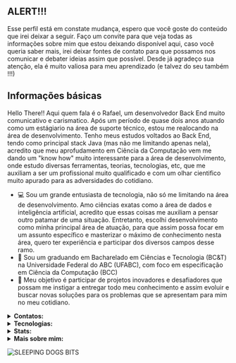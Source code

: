 ## ALERT!!!
Esse perfil está em constate mudança, espero que você goste do conteúdo que irei deixar a seguir. Faço um convite para que veja todas as informações sobre mim que estou deixando disponível aqui, caso você queria saber mais, irei deixar fontes de contato para que possamos nos comunicar e debater ideias assim que possível. Desde já agradeço sua atenção, ela é muito valiosa para meu aprendizado (e talvez do seu também !!!)


## Informações básicas

Hello There!! Aqui quem fala é o Rafael, um desenvolvedor Back End muito comunicativo e carismatico. Após um período de quase dois anos atuando como um estágiario na área de suporte técnico, estou me realocando na área de desenvolvimento. Tenho meus estudos voltados ao Back End, tendo como principal stack Java (mas não me limitando apenas nela), acredito que meu aprofudamento em Ciência da Computação vem me dando um "know how" muito interessante para a área de desenvolvimento, onde estudo diversas ferramentas, teorias, tecnologias, etc, que me auxiliam a ser um profissional muito qualificado e com um olhar cientifico muito apurado para as adversidades do cotidiano. 


- :computer: Sou um grande entusiasta de tecnologia, não só me limitando na área de desenvolvimento. Amo ciências exatas como a área de dados e inteligência artificial, acredito que essas coisas me auxiliam a pensar outro patamar de uma situação. Entretanto, escolhi desenvolvimento como minha principal área de atuação, para que assim possa focar em um assunto específico e masterizar o máximo de conhecimento nesta área, quero ter experiência e participar dos diversos campos desse ramo.
- :school: Sou um graduando em Bacharelado em Ciências e Tecnologia (BC&T) na Universidade Federal do ABC (UFABC), com foco em especificação em Ciência da Computação (BCC)
- :dart: Meu objetivo é participar de projetos inovadores e desafiadores que possam me instigar a entregar todo meu conhecimento e assim evoluir e buscar novas soluções para os problemas que se apresentam para mim no meu cotidiano.

</details>


<details>
  <summary><b>Contatos: </b></summary>

[![Github](https://img.shields.io/badge/-Github-181717?style=for-the-badge&logo=Github&logoColor=white)](https://github.com/Rvictorio)
[![LinkedIn](https://img.shields.io/badge/-LinkedIn-0077B5?style=for-the-badge&logo=LinkedIn&logoColor=white)](https://www.linkedin.com/in/rvictorio)
[![Twitter](https://img.shields.io/badge/-Twitter-1DA1F2?style=for-the-badge&logo=Twitter&logoColor=white)](https://twitter.com/Rvictori0)
[![Gmail](https://img.shields.io/badge/Gmail-D14836?style=for-the-badge&logo=gmail&logoColor=white)](mailto:rvictorio8@gmail.com)

</details>
<details>
  <summary><b>Tecnologias: </b></summary>

| Linguagens | Nível | Comentarios |
|:----------|------| ------------------|
|JAVA|:star: :star: :star: | Tenho como stack principal o Java, realizando diversos projetos pessoais. Minhas principais fontes de estudos são cursos, livros e artigos que me auxiliam no crescimento dentro desta linguagem, tenho solidos conhecimentos em POO, Spring, JDBC, Design patterns, SOLID, etc.
|Python| :star: :star: | Possuo uma noção básica do que esta liguagem pode oferecer. Tive muito contato com ela nos primeiros quadrimestres da faculdade, onde desenvolvi lógica de programação, POO e uso de diversas bibliotecas (como por exemplo Pandas, onde usei para interpretação de dados)
|C++| :star: | Tive um breve contato com esta liguagem no meu curso técnico de eletrônica, na qual eu utilizei amplamente para atividades voltadas ao Arduino e suas aplicações dentro do campo técnico da área.
|HTML/CSS/JS| :star: | Consigo criar aplicações web simples com algumas funções utilizando essas três ferramentas. Atualmente estou utilizando delas para integrar meus conhecimentos de Back End com o essencial do Front End, realizando criações com estilização visual e funcionalidades com bases sólidas de lógica.
|SQL| :star: | Sei realizar consultas, criação de tabelas, atualização de dados e inserir informações. Tenho como principal ferramente de uso do SQL o PostgreSQL, onde prefiro adotar o uso do PGadmin para lidar com as funções detalhadas anteriormente.

| Ferramentas | Nível | Comentarios |
|:----------|------| ------------------|
|GIT/GITHUB|:star: :star: | Conhecimento básico (Entendo as ferramentas e suas aplicações)
|Intellij IDEA| :star: :star: | Conhecinento básico (Minha IDE favorita para codar em JAVA)
|VS Code | :star: | Conhecimento iniciante (Ferramenta que comecei a utilizar recentemente)
|Spring Boot| :star: | Conhecimento iniciante (Iniciei meu aprofundamento recentemente nessa ferramenta)
|Angular| :star: | Conhecimento iniciante (Iniciei meu aprofundamento recentemente nessa ferramente)
|PostgrSQL| :star: |Conhecimento inicante (Estou adquirindo familiaridade com a ferramenta)


  
</details>



<details>
  <summary><b>Stats: </b></summary>
  
  
  ![stats](https://github-readme-stats.vercel.app/api?username=rvictorio&title_color=3498db&text_color=2ecc71&icon_color=3498db&bg_color=00000000&hide_border=true&show_icons=true&include_all_commits=true&count_private=true&disable_animations=true)
  ![](https://komarev.com/ghpvc/?username=rvictorio&style=flat-square&label=Views)
![]( https://badges.pufler.dev/visits/char-al/rvictorio?color=black&logo=github&style=flat-square )
  
</details>

<details>
  <summary><b>Mais sobre mim: </b></summary>
  
 ## O que eu ando ouvindo 🎵:
   ![Spotify recently played](https://spotify-recently-played-readme.vercel.app/api?user=12176639966)
   
## Canais do Youtube que eu vejo 📺:
  - [Ciência todo dia](https://www.youtube.com/@CienciaTodoDia)
  - [Fiasco](https://www.youtube.com/@GrandeFiasco)
  - [Filipe Deschamps](https://www.youtube.com/@FilipeDeschamps)
  - [Nerdologia](https://www.youtube.com/@nerdologia)
  - [Bandeja](https://www.youtube.com/@BANDEJA)
  - [Attekita Dev](https://www.youtube.com/@attekitadev)
  
   
</details>

![SLEEPING DOGS BITS](https://github.com/Rvictorio/Rvictorio/blob/main/gif_perfil.gif)

